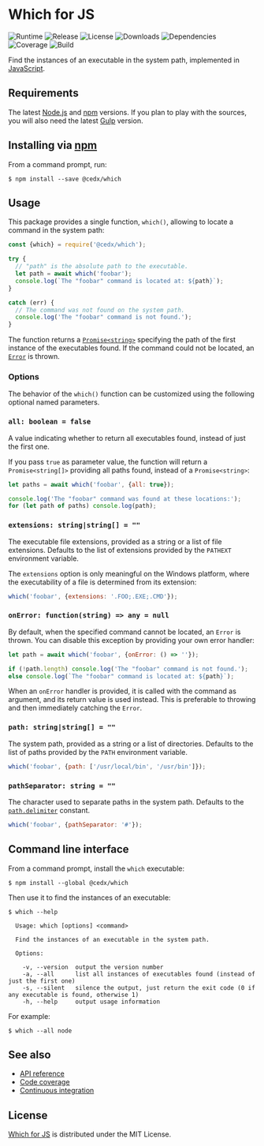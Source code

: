 # Which for JS
![Runtime](https://img.shields.io/badge/node-%3E%3D8.4-brightgreen.svg) ![Release](https://img.shields.io/npm/v/@cedx/which.svg) ![License](https://img.shields.io/npm/l/@cedx/which.svg) ![Downloads](https://img.shields.io/npm/dt/@cedx/which.svg) ![Dependencies](https://david-dm.org/cedx/which.js.svg) ![Coverage](https://coveralls.io/repos/github/cedx/which.js/badge.svg) ![Build](https://travis-ci.org/cedx/which.js.svg)

Find the instances of an executable in the system path, implemented in [JavaScript](https://developer.mozilla.org/en-US/docs/Web/JavaScript).

## Requirements
The latest [Node.js](https://nodejs.org) and [npm](https://www.npmjs.com) versions.
If you plan to play with the sources, you will also need the latest [Gulp](http://gulpjs.com) version.

## Installing via [npm](https://www.npmjs.com)
From a command prompt, run:

```shell
$ npm install --save @cedx/which
```

## Usage
This package provides a single function, `which()`, allowing to locate a command in the system path:

```javascript
const {which} = require('@cedx/which');

try {
  // "path" is the absolute path to the executable.
  let path = await which('foobar');
  console.log(`The "foobar" command is located at: ${path}`);
}

catch (err) {
  // The command was not found on the system path.
  console.log('The "foobar" command is not found.');
}
```

The function returns a [`Promise<string>`](https://developer.mozilla.org/en-US/docs/Web/JavaScript/Reference/Global_Objects/Promise) specifying the path of the first instance of the executables found. If the command could not be located, an [`Error`](https://developer.mozilla.org/en-US/docs/Web/JavaScript/Reference/Global_Objects/Error) is thrown.

### Options
The behavior of the `which()` function can be customized using the following optional named parameters.

### `all: boolean = false`
A value indicating whether to return all executables found, instead of just the first one.

If you pass `true` as parameter value, the function will return a `Promise<string[]>` providing all paths found, instead of a `Promise<string>`:

```javascript
let paths = await which('foobar', {all: true});

console.log('The "foobar" command was found at these locations:');
for (let path of paths) console.log(path);
```

### `extensions: string|string[] = ""`
The executable file extensions, provided as a string or a list of file extensions. Defaults to the list of extensions provided by the `PATHEXT` environment variable.

The `extensions` option is only meaningful on the Windows platform, where the executability of a file is determined from its extension:

```javascript
which('foobar', {extensions: '.FOO;.EXE;.CMD'});
```

### `onError: function(string) => any = null`
By default, when the specified command cannot be located, an `Error` is thrown. You can disable this exception by providing your own error handler:

```javascript
let path = await which('foobar', {onError: () => ''});

if (!path.length) console.log('The "foobar" command is not found.');
else console.log(`The "foobar" command is located at: ${path}`);
```

When an `onError` handler is provided, it is called with the command as argument, and its return value is used instead. This is preferable to throwing and then immediately catching the `Error`.

### `path: string|string[] = ""`
The system path, provided as a string or a list of directories. Defaults to the list of paths provided by the `PATH` environment variable.

```javascript
which('foobar', {path: ['/usr/local/bin', '/usr/bin']});
```

### `pathSeparator: string = ""`
The character used to separate paths in the system path. Defaults to the [`path.delimiter`](https://nodejs.org/api/path.html#path_path_delimiter) constant.

```javascript
which('foobar', {pathSeparator: '#'});
```

## Command line interface
From a command prompt, install the `which` executable:

```shell
$ npm install --global @cedx/which
```

Then use it to find the instances of an executable:

```shell
$ which --help

  Usage: which [options] <command>

  Find the instances of an executable in the system path.

  Options:

    -v, --version  output the version number
    -a, --all      list all instances of executables found (instead of just the first one)
    -s, --silent   silence the output, just return the exit code (0 if any executable is found, otherwise 1)
    -h, --help     output usage information
```

For example:

```shell
$ which --all node
```

## See also
- [API reference](https://cedx.github.io/which.js)
- [Code coverage](https://coveralls.io/github/cedx/which.js)
- [Continuous integration](https://travis-ci.org/cedx/which.js)

## License
[Which for JS](https://github.com/cedx/which.js) is distributed under the MIT License.

